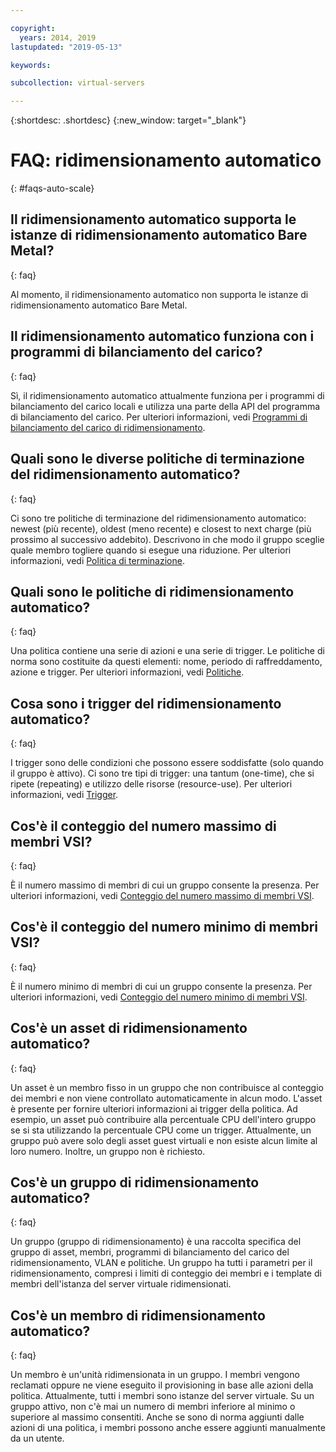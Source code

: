 ```yaml
---

copyright:
  years: 2014, 2019
lastupdated: "2019-05-13"

keywords:

subcollection: virtual-servers

---
```


{:shortdesc: .shortdesc}
{:new_window: target="_blank"}

# FAQ: ridimensionamento automatico 
{: #faqs-auto-scale}

## Il ridimensionamento automatico supporta le istanze di ridimensionamento automatico Bare Metal? 
{: faq}

Al momento, il ridimensionamento automatico non supporta le istanze di ridimensionamento automatico Bare Metal.

## Il ridimensionamento automatico funziona con i programmi di bilanciamento del carico?
{: faq}

Sì, il ridimensionamento automatico attualmente funziona per i programmi di bilanciamento del carico locali e utilizza una parte della API del programma di bilanciamento del carico. Per ulteriori informazioni, vedi [Programmi di bilanciamento del carico di ridimensionamento](/docs/vsi?topic=virtual-servers-auto-scale-terminology).

## Quali sono le diverse politiche di terminazione del ridimensionamento automatico?
{: faq}

Ci sono tre politiche di terminazione del ridimensionamento automatico: newest (più recente), oldest (meno recente) e closest to next charge (più prossimo al successivo addebito). Descrivono in che modo il gruppo sceglie quale membro togliere quando si esegue una riduzione. Per ulteriori informazioni, vedi [Politica di terminazione](/docs/vsi?topic=virtual-servers-auto-scale-terminology).

## Quali sono le politiche di ridimensionamento automatico?
{: faq}

Una politica contiene una serie di azioni e una serie di trigger. Le politiche di norma sono costituite da questi elementi: nome, periodo di raffreddamento, azione e trigger. Per ulteriori informazioni, vedi [Politiche](/docs/vsi?topic=virtual-servers-auto-scale-terminology).

## Cosa sono i trigger del ridimensionamento automatico?
{: faq}

I trigger sono delle condizioni che possono essere soddisfatte (solo quando il gruppo è attivo). Ci sono tre tipi di trigger: una tantum (one-time), che si ripete (repeating) e utilizzo delle risorse (resource-use). Per ulteriori informazioni, vedi [Trigger](/docs/vsi?topic=virtual-servers-auto-scale-terminology).

## Cos'è il conteggio del numero massimo di membri VSI?
{: faq}

È il numero massimo di membri di cui un gruppo consente la presenza. Per ulteriori informazioni, vedi [Conteggio del numero massimo di membri VSI](/docs/vsi?topic=virtual-servers-auto-scale-terminology).

## Cos'è il conteggio del numero minimo di membri VSI?
{: faq}

È il numero minimo di membri di cui un gruppo consente la presenza. Per ulteriori informazioni, vedi [Conteggio del numero minimo di membri VSI](/docs/vsi?topic=virtual-servers-auto-scale-terminology).

## Cos'è un asset di ridimensionamento automatico?
{: faq}

Un asset è un membro fisso in un gruppo che non contribuisce al conteggio dei membri e non viene controllato automaticamente in alcun modo. L'asset è presente per fornire ulteriori informazioni ai trigger della politica. Ad esempio, un asset può contribuire alla percentuale CPU dell'intero gruppo se si sta utilizzando la percentuale CPU come un trigger. Attualmente, un gruppo può avere solo degli asset guest virtuali e non esiste alcun limite al loro numero. Inoltre, un gruppo non è richiesto. 

## Cos'è un gruppo di ridimensionamento automatico?
{: faq}

Un gruppo (gruppo di ridimensionamento) è una raccolta specifica del gruppo di asset, membri, programmi di bilanciamento del carico del ridimensionamento, VLAN e politiche. Un gruppo ha tutti i parametri per il ridimensionamento, compresi i limiti di conteggio dei membri e i template di membri dell'istanza del server virtuale ridimensionati. 

## Cos'è un membro di ridimensionamento automatico?
{: faq}

Un membro è un'unità ridimensionata in un gruppo. I membri vengono reclamati oppure ne viene eseguito il provisioning in base alle azioni della politica. Attualmente, tutti i membri sono istanze del server virtuale. Su un gruppo attivo, non c'è mai un numero di membri inferiore al minimo o superiore al massimo consentiti. Anche se sono di norma aggiunti dalle azioni di una politica, i membri possono anche essere aggiunti manualmente da un utente.
